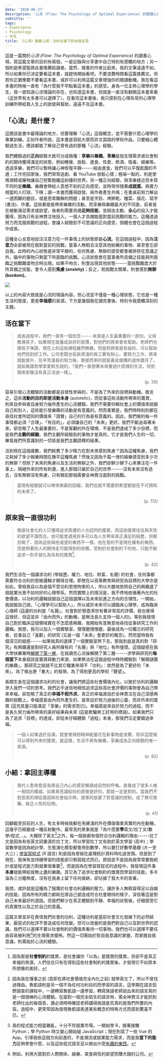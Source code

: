 ```yaml
---
date: '2020-06-27'
description: '心流 (Flow: The Psychology of Optimal Experience) 的閱讀心得；自我反思'
subtitle: ''
tags:
- Experience
- Psychology
- 中文
title: 《心流》讀書心得：功利社會下的自我反思
---
```



這是一篇關於*心流 (Flow: The Psychology of Optimal Experience)* 的讀書心得。寫這篇文章的目的有兩個，一是記錄與分享書中自己特別有感觸的地方；另一個則是希望能將此書推薦給讀者。當然，跟書的作者比起來，我的文筆遠遠不如，所以如果你已決定要看這本書，就趕快開始看吧，不要浪費時間看這篇推薦文。但若你正猶豫要不要看這本書，或許可以利用這篇文章增強你的閱讀動機。我在看這本書的時候一直有「為什麼我不早點看這本書」的感受。身為一位主修心理學的學生，我一直知道心流理論的存在，也知道這本書，但就是一直沒有翻開這本書來看（這世界有太多書可以選擇了）。在看完這本書後，我只感到在心理系受的心理學訓練所帶給我人生上的啟發與幫助，遠遠不及這本書。


## 「心流」是什麼？

這應該是書中最理論的地方，但要理解「心流」這個概念，並不需要什麼心理學的專業訓練。正如作者所說，這本書是寫給大眾而非文謅謅的學術作品。只要細心體驗過生活，應該都能了解自己曾有過的那種「心流」經驗。

我們體驗過的**正向**經驗大致可分成兩種：**享樂**與**樂趣**。**享樂**是指生理需求或社會制約的期待獲得滿足的狀態，例如睡覺、放鬆、進食、性愛、飲酒、吸毒、娛樂等。透過享樂，我們可以暫時讓心神恢復平靜------經由進食，我們可以平復飢餓的不適；工作完回家後，我們常常追劇、看 YouTube 放鬆心情；極端一點的，則是使用酒精或藥物讓自己短暫脫離這紛擾的世界。另一種正向經驗，與享樂接近但本質不同的是**樂趣**。樂趣會帶給人意想不到的正向感受，並時常伴隨著**成就感**。與實力相當的人打球、下棋；讀一本書而獲得啟發、與作者產生共鳴；在書桌前努力解出一道困難的題目，或是思索難解的問題；甚至是烹飪、烤餅乾、種菜、插花、寫字 (書法)、作畫。這些都是能帶來樂趣的活動。而享樂與樂趣最大的不同是，前者是在被動滿足需求或欲望，後者則需要具備**足夠技能**，並經由主動、**全心**的投入才能獲得，因為只有全神貫注地投入，一個人才具備能面對當前挑戰的能力。這種透過努力而克服挑戰的過程，會讓人經驗到不可思議的正向感受，個體也會在這個過程中成長。

這種全心全意地投注注意力在一件事情上的狀態即是**心流**。在這個過程中，因為**注意力**全部被用在面對當前的挑戰，當事人無暇去注意其他紛雜的事物、甚至會忘卻自我。此時的內心狀態是非常平靜的，任何焦慮、無聊的感受都會被排除在意識之外，腦中的事物只剩當下所面臨的挑戰。心流狀態會在當事者所具備之技能與所面臨之挑戰難度吻合時出現。如果不吻合，則會出現其他狀態------當挑戰難度大於所具備之技能，會令人感到**焦慮 (anxiety)**；反之，若挑戰太簡單，則會感到**無聊 (bordom)**。

![](https://img.yongfu.name/posts/flow.jpg)

以上的內容大致就是心流的理論內容。但心流並不僅是一種心理狀態，它也是一種生活的態度，更是**幸福感**的泉源。下方是幾個我在讀完書後，特別令我感觸深刻的主題。



## 活在當下

> 成長過程中，我們一直有一個信念------未來是人生最重要的一部份。父母教導孩子，如果現在就養成良好的習慣，對他們的將來會有幫助。老師們也跟孩子保證，現在上的這些課程雖然無趣，但是對將來是有益的，可以幫助他們找到好工作。公司老闆也告訴資淺的員工要有耐心、要努力工作，將來就能晉升，在辛苦漫長的努力後，緊接而來的就是黃金燦爛的退休歲月了。就如美國哲學家愛默生說的，「我們一直想著未來要過什麼樣的生活，但到頭來卻像沒有真正活過一樣」。
>
> (p. 39)

容易引發心流體驗的活動都是自發性參與的，不是為了外來的目標與動機。換言之，這些**活動的目的即是活動本身** (autotelic)，而從事這些活動所帶來的籌賞，則來自參與者自身努力後所產生的心流體驗。我們不需要仰賴社會上的價值來說服自己和別人，這些能引發樂趣的活動是有意義的。然而事實是，我們時時刻刻都在尋找社會所認同的價值來「證實」自己的行為是有意義的。因此，我們做的每一件事情都必須「合理」、「有目的」，必須讓自己的「未來」更好。我們不斷追尋著未來，卻忽略了人生最重要的，不是客觀的外在環境、不是我們達成了多少目標，而是我們**主觀的經驗**。我們主觀所經驗到的事物才是真的，它才是我們人生的一切，畢竟我們所意識到的一切皆是我們主觀詮釋的結果。

活到現在這個歲數，我們耗費了多少精力在對未來感到焦慮？因為這種焦慮，我們又耗掉了多少娛樂時間在撫平這種焦慮？然後又因為千篇一律的娛樂感受到多少次的無聊？但除了未來的焦慮以及生活的無聊之外，我們卻鮮少靜下心來專注在一件事上，隔絕外來的所有刺激，進入那個只屬於自己的世界------沒有未來沒有過去，沒有無聊沒有焦慮，只有眼前那個需要全神貫注面對的挑戰。

> 當現有經驗就可以帶來無窮的回報，我們也就不需要把希望都放在不可預知的未來了。
> 
> (p. 112)


## 原來我一直很功利

> 徹底社會化的人只懂得追求周遭的人也認同的獎賞，而這些獎賞往往與天性的欲望不謀而合。他可能會遇見許多可以為人生帶來真正滿足的經歷，但都忽略了，因為這些與他渴望的東西不一樣。他在意的不是現在擁有的東西，而是照著別人的期待走可能得到的收穫。受制於社會制約下的他，只能不斷追求一到手就化為烏有的獎賞[^reward]。
>
> (p. 42)

我們生活在一個講求功利 (學經歷、權力、地位、財富、名聲) 的社會，任何事都需要符合功利的思維邏輯才顯得合理。即使在以高等教育與研究為目標的大學亦是如此。曾經我自以為是個不受功利思想拘束的人，所以大膽地依照自己的興趣選了個就業光景不如何好的心理學系。然而實際上的情況是，我不停地依循著內化的社會價值，以功利的邏輯說服自己這個選擇以及未來前進之方向的合理性。一開始，我說服自己說，「心理學可以幫助人」，所以或許未來可以讀臨床心理學，成為臨床心理師 (這邊的功利是「名聲」，社會對於懸壺濟世有著非常高的評價，我也覺得這很好，但這並非「由內而外」的動機，是無法長久支持一個人的)。等到我發現自己對於臨床這個領域實在不怎麼感興趣，我開始有意無意地尋找從事研究工作的邏輯。我想，我可以加入一個實驗室，慢慢磨慢慢磨，最後成為一位獨立的研究者，從事自己「喜歡」的研究 (又是一個「未來」會更好的概念)。然而當時我有個深沉的疑惑------如果我真的選擇了一個實驗室熬下去，那我到底是真的對「研究」有興趣還是對研究人員所擁有的「名聲」與「地位」有所憧憬。這個疑惑在我大學快畢業時[解開了第一層](/2020/01/30/undergrad)，在我讀完心流後解開了第二層------求學與研究的**每個當下**本身就該是籌賞與動力來源，如果無法在這個過程中時時體驗到「解開謎團的樂趣」，那研究之路就不比其它職業來得不「功利」：依然是為了更好的「未來」、為了做出更「重大」的發現、為了得到更高的學術「聲望」。

長期生長在這個講求功利的社會，讓我們將這些社會價值內化，以致於功利的邏輯滲入我們一切的思考。我們近乎迷信地相信追求這些高社會評價的事物會為自己帶來幸福，卻忽略了真正的**幸福不假外求**。真正的幸福源自於全神貫注在自己深感興趣的挑戰上。幸福感是由內而外產生的，是來自於努力過後的心靈，而非外來的獎賞 (這充其量只能滿足「享樂」的需求而已)。幸福感是來自於努力的過程，而不是長久努力後所帶來的美好結果與未來 (這是欺騙勞工好用的標語)。如果我們只為了追求「目標」的達成，卻從未仔細體驗「過程」本身，那我們注定要錯過幸福。

> 一個人如果過於自滿，就會覺得把精神能量花在新事物是浪費，除非這麼做可以得到外來的獎賞。就這樣，生活不再有樂趣，享樂成為正向經驗的唯一來源。
> 
> (p. 82)


[^reward]: 因為那是**社會制約**的獎賞，是社會讓你「以為」是獎賞的獎賞，但卻不是真正幸福的來源。人們往往只有在得到這些社會制約的獎賞後，才發現它不如原本所想像的美好。



## 小結：拿回主導權

> 現代人愈來愈容易將自己內心的感受解讀成自然的呼喚。直覺成了很多人唯一相信的權威。如果某見識給你的感覺是好的，那就一定是對的。當我們不假思索的順從基因與社會指示時，就等同放棄了對意識的控制，成了無可救藥、缺乏人性的玩物。
>
> (p. 41)

回顧截至目前的人生，有太多時候我都在用膚淺的外在價值傷害真實的內在動機，這幾乎已經變成一種反射動作。最常見的景象就是「為什麼要**學**英文/拉丁文/數學/程式...」。大概除了英文[^lang-learning]之外，每一個我都有個符合功利邏輯的理由------拉丁文是因為有些英文詞彙源於拉丁文，所以學習拉丁文有助於英文學習 (高中)；學習數學是因為統計學、生態演化模型都會用到數學，所以要打好數學基礎 (大一至大三)；[學習寫程式](/2018/01/31/RlearningPath) (R 語言) 則是因為曾經在處理統計資料時吃過苦頭。但是到了現在，我保有並持續學習的技能卻只剩寫程式而已。原因並不是因為我常常要跑統計或是程式能力對就業很重要[^prog-skill]，而是因為在學習寫程式的過程中，我發現這件事**本身**就能帶給我無止盡的樂趣。其它為了追求社會制約的獎賞而學習的技能，多半淪為三分鐘熱度，沒有在我身上留下任何痕跡，卻佔據了我大半的青春。

我想，或許就是這種為了服膺於社會功利邏輯的壓力，讓許多人無暇習得足以自娛的技能，因為所有的精力都耗在將自己塑造成符合社會期待的樣子，深信著這是對自己未來最好的道路。但我們鮮少在真正體驗到平靜、幸福的狀態後，仔細感受它的真實性以及之於自己的意義。

這篇文章並非在責怪我們社會的功利，這種功利是當前社會文化發展下的必然結果，厭惡式的批評不會造成任何改變。但可以改變的是我們對自己以及對世界的認識。我們可以選擇不要以社會制約的價值來看待一切事物。我們也可以選擇不要任由容易被利用[^capitalism]的生理需求擺佈。然這一切需始於對自我意識的掌握，而掌握自我意識，則需始於心流的體驗。


[^lang-learning]: 因為我在懂事之前 (意即在將社會價值完全內化之前) 就學英文了，所以不曾找過理由。魯凱語則是另一個不為任何功利目的而學習的語言。這學期在語言田野調查的課程中，一邊轉寫魯凱語一邊學習。轉寫族語老師說出來的語言真的是一個很棒的心流體驗。在面對一個完全陌生的語言時，需全神貫注才能抓到老師吐出的每個音，還必須時時確認老師講得族語是否真的是我們所要的內容。過程中，更常常因為發現魯凱語表達某些概念的特殊方式而感到驚喜不已。
[^prog-skill]: 我的程式能力相當雜亂，十分不符就業市場。一開始學 R，接著接觸 Python；學 Python 時又變心開始碰 JavaScript；現在則寫了一些 Vue 的 App。引導我依這個方向前進的，不是潮流或就業能力需求，而是我**當下的能力**足夠學會什麼，以及這些程式語言足以做出什麼[有趣的東西](/#projects)。
[^capitalism]: 例如，利用大眾對於人際關係、娛樂、美食與性的欲望而賺大錢的公司。


<style>
blockquote > p:last-child {
    text-align: right;
    margin-top: 0;
    padding-top: 0;
}
</style>